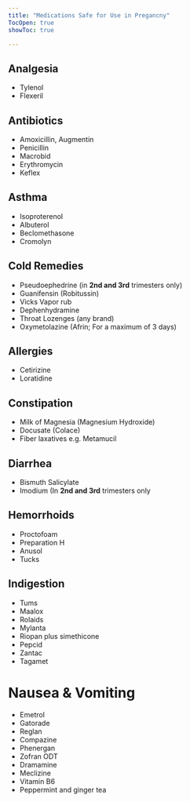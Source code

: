 ```yaml
---
title: "Medications Safe for Use in Pregancny"
TocOpen: true
showToc: true

---
```


## Analgesia
- Tylenol
- Flexeril

## Antibiotics
- Amoxicillin, Augmentin
- Penicillin
- Macrobid
- Erythromycin
- Keflex

## Asthma
- Isoproterenol
- Albuterol
- Beclomethasone
- Cromolyn

## Cold Remedies
- Pseudoephedrine (in **2nd and 3rd** trimesters only)
- Guanifensin (Robitussin)
- Vicks Vapor rub
- Dephenhydramine
- Throat Lozenges (any brand)
- Oxymetolazine (Afrin; For a maximum of 3 days)

## Allergies
- Cetirizine
- Loratidine

## Constipation
- Milk of Magnesia (Magnesium Hydroxide)
- Docusate (Colace)
- Fiber laxatives e.g. Metamucil

## Diarrhea
- Bismuth Salicylate
- Imodium (In **2nd and 3rd** trimesters only

## Hemorrhoids
- Proctofoam
- Preparation H
- Anusol
- Tucks

## Indigestion
- Tums
- Maalox
- Rolaids
- Mylanta
- Riopan plus simethicone
- Pepcid
- Zantac
- Tagamet

# Nausea & Vomiting
- Emetrol
- Gatorade
- Reglan
- Compazine
- Phenergan
- Zofran ODT
- Dramamine
- Meclizine
- Vitamin B6
- Peppermint and ginger tea
